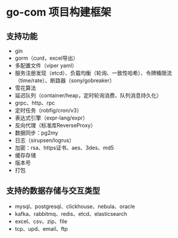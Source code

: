 # go-com 项目构建框架

## 支持功能
* gin
* gorm（curd，excel导出）
* 多配置文件（viper yaml）
* 服务注册发现（etcd）、负载均衡（轮询、一致性哈希）、令牌桶限流（time/rate）、断路器（sony/gobreaker）
* 雪花算法
* 延迟队列（container/heap，定时轮询消费、队列消息持久化）
* grpc、http、rpc
* 定时任务（robfig/cron/v3）
* 表达式引擎（expr-lang/expr）
* 反向代理（标准库ReverseProxy）
* 数据同步：pg2my
* 日志（sirupsen/logrus）
* 加密：rsa、https证书、aes、3des、md5
* 缓存存储
* 版本号
* 打包

## 支持的数据存储与交互类型
* mysql、postgresql、clickhouse、nebula、oracle
* kafka、rabbitmq、redis、etcd、elasticsearch
* excel、csv、zip、file
* tcp、upd、email、ftp
